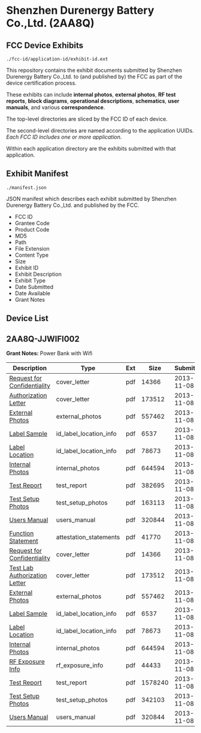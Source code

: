 # Shenzhen Durenergy Battery Co.,Ltd. (2AA8Q)
## FCC Device Exhibits

```
./fcc-id/application-id/exhibit-id.ext
```

This repository contains the exhibit documents submitted by Shenzhen Durenergy Battery Co.,Ltd. to (and published by) the FCC as part of the device certification process.

These exhibits can include **internal photos**, **external photos**, **RF test reports**, **block diagrams**, **operational descriptions**, **schematics**, **user manuals**, and various **correspondence**.

The top-level directories are sliced by the FCC ID of each device.

The second-level directories are named according to the application UUIDs. *Each FCC ID includes one or more application.*

Within each application directory are the exhibits submitted with that application. 

## Exhibit Manifest

```
./manifest.json
```

JSON manifest which describes each exhibit submitted by Shenzhen Durenergy Battery Co.,Ltd. and published by the FCC.

- FCC ID
- Grantee Code
- Product Code
- MD5
- Path
- File Extension
- Content Type
- Size
- Exhibit ID
- Exhibit Description
- Exhibit Type
- Date Submitted
- Date Available
- Grant Notes

## Device List
## 2AA8Q-JJWIFI002
**Grant Notes:** Power Bank with Wifi

| Description | Type | Ext | Size | Submitted | Available |
| ----------- | ---- | --- | ---- | --------- | --------- |
| [Request for Confidentiality](2AA8Q-JJWIFI002/f622282edb3bbbe5dede32e9885f2271/2114474.pdf) | cover_letter | pdf | 14366 | 2013-11-08 | 2013-11-08 |
| [Authorization Letter](2AA8Q-JJWIFI002/f622282edb3bbbe5dede32e9885f2271/2114479.pdf) | cover_letter | pdf | 173512 | 2013-11-08 | 2013-11-08 |
| [External Photos](2AA8Q-JJWIFI002/f622282edb3bbbe5dede32e9885f2271/2114469.pdf) | external_photos | pdf | 557462 | 2013-11-08 | 2013-11-08 |
| [Label Sample](2AA8Q-JJWIFI002/f622282edb3bbbe5dede32e9885f2271/2114470.pdf) | id_label_location_info | pdf | 6537 | 2013-11-08 | 2013-11-08 |
| [Label Location](2AA8Q-JJWIFI002/f622282edb3bbbe5dede32e9885f2271/2114471.pdf) | id_label_location_info | pdf | 78673 | 2013-11-08 | 2013-11-08 |
| [Internal Photos](2AA8Q-JJWIFI002/f622282edb3bbbe5dede32e9885f2271/2114473.pdf) | internal_photos | pdf | 644594 | 2013-11-08 | 2013-11-08 |
| [Test Report](2AA8Q-JJWIFI002/f622282edb3bbbe5dede32e9885f2271/2114511.pdf) | test_report | pdf | 382695 | 2013-11-08 | 2013-11-08 |
| [Test Setup Photos](2AA8Q-JJWIFI002/f622282edb3bbbe5dede32e9885f2271/2114517.pdf) | test_setup_photos | pdf | 163113 | 2013-11-08 | 2013-11-08 |
| [Users Manual](2AA8Q-JJWIFI002/f622282edb3bbbe5dede32e9885f2271/2114477.pdf) | users_manual | pdf | 320844 | 2013-11-08 | 2013-11-08 |
| [Function Statement](2AA8Q-JJWIFI002/ccb536085ce79eb1585ef7929c46e92f/2114472.pdf) | attestation_statements | pdf | 41770 | 2013-11-08 | 2013-11-08 |
| [Request for Confidentiality](2AA8Q-JJWIFI002/ccb536085ce79eb1585ef7929c46e92f/2114474.pdf) | cover_letter | pdf | 14366 | 2013-11-08 | 2013-11-08 |
| [Test Lab Authorization Letter](2AA8Q-JJWIFI002/ccb536085ce79eb1585ef7929c46e92f/2114479.pdf) | cover_letter | pdf | 173512 | 2013-11-08 | 2013-11-08 |
| [External Photos](2AA8Q-JJWIFI002/ccb536085ce79eb1585ef7929c46e92f/2114469.pdf) | external_photos | pdf | 557462 | 2013-11-08 | 2013-11-08 |
| [Label Sample](2AA8Q-JJWIFI002/ccb536085ce79eb1585ef7929c46e92f/2114470.pdf) | id_label_location_info | pdf | 6537 | 2013-11-08 | 2013-11-08 |
| [Label Location](2AA8Q-JJWIFI002/ccb536085ce79eb1585ef7929c46e92f/2114471.pdf) | id_label_location_info | pdf | 78673 | 2013-11-08 | 2013-11-08 |
| [Internal Photos](2AA8Q-JJWIFI002/ccb536085ce79eb1585ef7929c46e92f/2114473.pdf) | internal_photos | pdf | 644594 | 2013-11-08 | 2013-11-08 |
| [RF Exposure Info](2AA8Q-JJWIFI002/ccb536085ce79eb1585ef7929c46e92f/2114478.pdf) | rf_exposure_info | pdf | 44433 | 2013-11-08 | 2013-11-08 |
| [Test Report](2AA8Q-JJWIFI002/ccb536085ce79eb1585ef7929c46e92f/2114476.pdf) | test_report | pdf | 1578240 | 2013-11-08 | 2013-11-08 |
| [Test Setup Photos](2AA8Q-JJWIFI002/ccb536085ce79eb1585ef7929c46e92f/2114475.pdf) | test_setup_photos | pdf | 342103 | 2013-11-08 | 2013-11-08 |
| [Users Manual](2AA8Q-JJWIFI002/ccb536085ce79eb1585ef7929c46e92f/2114477.pdf) | users_manual | pdf | 320844 | 2013-11-08 | 2013-11-08 |
